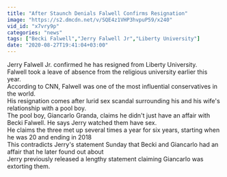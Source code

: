 ```yaml
---
title: "After Staunch Denials Falwell Confirms Resignation"
image: "https://s2.dmcdn.net/v/SQE4z1VHP3hvpuP59/x240"
vid_id: "x7vry9p"
categories: "news"
tags: ["Becki Falwell","Jerry Falwell Jr","Liberty University"]
date: "2020-08-27T19:41:04+03:00"
---
```

Jerry Falwell Jr. confirmed he has resigned from Liberty University.  <br>Falwell took a leave of absence from the religious university earlier this year.  <br>According to CNN, Falwell was one of the most influential conservatives in the world.  <br>His resignation comes after lurid sex scandal surrounding his and his wife's relationship with a pool boy.  <br>The pool boy, Giancarlo Granda, claims he didn't just have an affair with Becki Falwell. He says Jerry watched them have sex.  <br>He claims the three met up several times a year for six years, starting when he was 20 and ending in 2018  <br>This contradicts Jerry's statement Sunday that Becki and Giancarlo had an affair that he later found out about  <br>Jerry previously released a lengthy statement claiming Giancarlo was extorting them.
